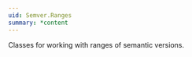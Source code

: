 ```yaml
---
uid: Semver.Ranges
summary: *content
---
```

Classes for working with ranges of semantic versions.
